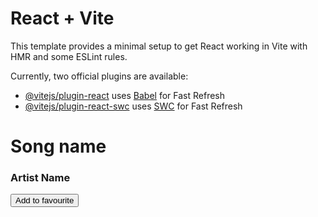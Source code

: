 # React + Vite

This template provides a minimal setup to get React working in Vite with HMR and some ESLint rules.

Currently, two official plugins are available:

- [@vitejs/plugin-react](https://github.com/vitejs/vite-plugin-react/blob/main/packages/plugin-react/README.md) uses [Babel](https://babeljs.io/) for Fast Refresh
- [@vitejs/plugin-react-swc](https://github.com/vitejs/vite-plugin-react-swc) uses [SWC](https://swc.rs/) for Fast Refresh



<div className="w-60 px-3 py-1 bg-zinc-300 p-4 relative rounded-md m-4 flex">
        <div className="w-32 h-28 bg-red-400 "></div>
        <div>
          <h1 className="font-semibold text-sm p-1">Song name</h1>
          <h3 className="text-sm">Artist Name</h3>
        </div>
        <button className=" bg-blue-700 px-3 py-1 text-sm font-semibold  absolute left-1/2">Add to favourite</button>